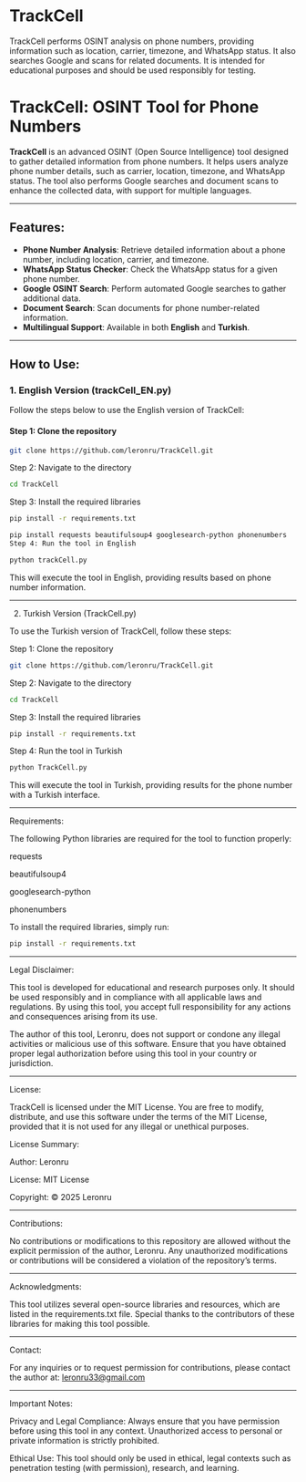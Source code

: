 # TrackCell
TrackCell performs OSINT analysis on phone numbers, providing information such as location, carrier, timezone, and WhatsApp status. It also searches Google and scans for related documents. It is intended for educational purposes and should be used responsibly for testing.


# TrackCell: OSINT Tool for Phone Numbers

**TrackCell** is an advanced OSINT (Open Source Intelligence) tool designed to gather detailed information from phone numbers. It helps users analyze phone number details, such as carrier, location, timezone, and WhatsApp status. The tool also performs Google searches and document scans to enhance the collected data, with support for multiple languages.

---

## Features:
- **Phone Number Analysis**: Retrieve detailed information about a phone number, including location, carrier, and timezone.
- **WhatsApp Status Checker**: Check the WhatsApp status for a given phone number.
- **Google OSINT Search**: Perform automated Google searches to gather additional data.
- **Document Search**: Scan documents for phone number-related information.
- **Multilingual Support**: Available in both **English** and **Turkish**.

---

## How to Use:

### 1. **English Version (trackCell_EN.py)**

Follow the steps below to use the English version of TrackCell:

#### Step 1: Clone the repository
```bash
git clone https://github.com/leronru/TrackCell.git
``` 
Step 2: Navigate to the directory
```bash 
cd TrackCell
```
Step 3: Install the required libraries
```bash 
pip install -r requirements.txt
```

```bash
pip install requests beautifulsoup4 googlesearch-python phonenumbers
Step 4: Run the tool in English
```
```bash
python trackCell.py
```
This will execute the tool in English, providing results based on phone number information.


---

2. Turkish Version (TrackCell.py)

To use the Turkish version of TrackCell, follow these steps:

Step 1: Clone the repository
```bash
git clone https://github.com/leronru/TrackCell.git
```
Step 2: Navigate to the directory
```bash 
cd TrackCell
```
Step 3: Install the required libraries
```bash
pip install -r requirements.txt
```
Step 4: Run the tool in Turkish
```bash
python TrackCell.py
```
This will execute the tool in Turkish, providing results for the phone number with a Turkish interface.


---

Requirements:

The following Python libraries are required for the tool to function properly:

requests

beautifulsoup4

googlesearch-python

phonenumbers


To install the required libraries, simply run:
```bash 
pip install -r requirements.txt
```

---

Legal Disclaimer:

This tool is developed for educational and research purposes only. It should be used responsibly and in compliance with all applicable laws and regulations. By using this tool, you accept full responsibility for any actions and consequences arising from its use.

The author of this tool, Leronru, does not support or condone any illegal activities or malicious use of this software. Ensure that you have obtained proper legal authorization before using this tool in your country or jurisdiction.


---

License:

TrackCell is licensed under the MIT License. You are free to modify, distribute, and use this software under the terms of the MIT License, provided that it is not used for any illegal or unethical purposes.

License Summary:

Author: Leronru

License: MIT License

Copyright: © 2025 Leronru



---

Contributions:

No contributions or modifications to this repository are allowed without the explicit permission of the author, Leronru. Any unauthorized modifications or contributions will be considered a violation of the repository’s terms.


---

Acknowledgments:

This tool utilizes several open-source libraries and resources, which are listed in the requirements.txt file. Special thanks to the contributors of these libraries for making this tool possible.


---

Contact:

For any inquiries or to request permission for contributions, please contact the author at: leronru33@gmail.com


---

Important Notes:

Privacy and Legal Compliance: Always ensure that you have permission before using this tool in any context. Unauthorized access to personal or private information is strictly prohibited.

Ethical Use: This tool should only be used in ethical, legal contexts such as penetration testing (with permission), research, and learning.
